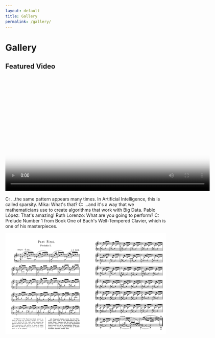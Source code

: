 ```yaml
---
layout: default
title: Gallery
permalink: /gallery/
---
```


# Gallery

## Featured Video

<video controls width="640" height="360" poster="{{ '/assets/images/thumb.png' | relative_url }}">
    <source src="{{ '/assets/videos/sparsity.mp4' | relative_url }}" type="video/mp4">
    Your browser does not support the video tag.
</video>

C: ...the same pattern appears many times. In Artificial Intelligence, this is called sparsity.
Mika: What's that?
C: ...and it's a way that we mathematicians use to create algorithms that work with Big Data.
Pablo López: That's amazing!
Ruth Lorenzo: What are you going to perform?
C: Prelude Number 1 from Book One of Bach's Well-Tempered Clavier, which is one of his masterpieces.

![My Image](/assets/images/prelude.png)


<!-- Add more videos, images, or text as needed -->